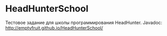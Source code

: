 # HeadHunterSchool
Тестовое задание для школы программирования HeadHunter.
Javadoc: http://emptyfruit.github.io/HeadHunterSchool/